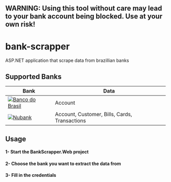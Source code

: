 ## **WARNING:** Using this tool without care may lead to your bank account being blocked. Use at your own risk!

# bank-scrapper

ASP.NET application that scrape data from brazillian banks

## Supported Banks

| Bank                                                                                                                                                                                          | Data | 
| ---                                                                                                                                                                                           | ---  | 
| [![Banco do Brasil](https://raw.githubusercontent.com/gmilani/bank-scrapper/master/imgs/logo-bancodobrasil.png)](https://github.com/gmilani/bank-scrapper/tree/master/src/BankScrapper.BB) | Account | 
| [![Nubank](https://github.com/gmilani/bank-scrapper/blob/master/imgs/logo-nubank.png)](https://github.com/gmilani/bank-scrapper/tree/master/src/BankScrapper.Nubank)                        | Account, Customer, Bills, Cards, Transactions | 

## Usage

#### 1- Start the BankScrapper.Web project
#### 2- Choose the bank you want to extract the data from
#### 3- Fill in the credentials
